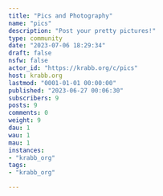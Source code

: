 ```yaml
---
title: "Pics and Photography" 
name: "pics"
description: "Post your pretty pictures!"
type: community
date: "2023-07-06 18:29:34"
draft: false
nsfw: false
actor_id: "https://krabb.org/c/pics"
host: krabb.org
lastmod: "0001-01-01 00:00:00"
published: "2023-06-27 00:06:30"
subscribers: 9
posts: 9
comments: 0
weight: 9
dau: 1
wau: 1
mau: 1
instances:
- "krabb_org"
tags: 
- "krabb_org"

---
```

